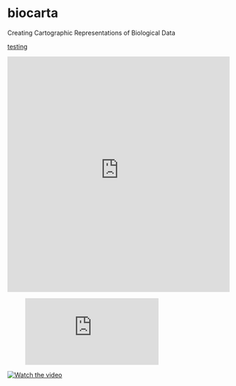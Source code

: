# biocarta
Creating Cartographic Representations of Biological Data


[testing](https://gist.githubusercontent.com/rictjo/9d9e582e9e54a55272a54ea9d7387aad/raw/43cda5cbd0480f6c3f76bee07dfb57f66ba0b579/index.html)

<IFRAME name=huvud target=_top src=https://gist.githubusercontent.com/rictjo/9d9e582e9e54a55272a54ea9d7387aad/raw/43cda5cbd0480f6c3f76bee07dfb57f66ba0b579/index.html width=500 height=530 scrolling=yes frameborder=0 border=0></IFRAME>


<!-- blank line -->
<figure class="video_container">
  <iframe src="https://www.youtube.com/embed/enMumwvLAug" frameborder="0" allowfullscreen="true"> </iframe>
</figure>
<!-- blank line -->


[![Watch the video](https://img.youtube.com/vi/T-D1KVIuvjA/maxresdefault.jpg)](https://youtu.be/T-D1KVIuvjA)
